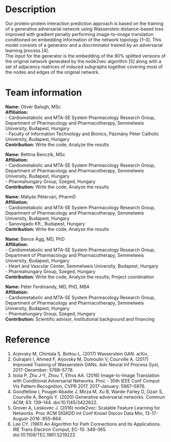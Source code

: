 # Description
Our protein-protein interaction prediction approach is based on the training of a generative adversarial network using Wasserstein distance-based loss improved with gradient penalty performing image-to-image translation conditioned on embedding information of the network topology [1–3]. This model consists of a generator and a discriminator trained by an adversarial learning process [4].  
The input for the generator is the embedding of the 90% splitted versions of the original network generated by the node2vec algorithm [5] along with a set of adjacency matrices of induced subgraphs together covering most of the nodes and edges of the original network.

# Team information
**Name:** Olivér Balogh, MSc  
**Affiliation:**  
    - Cardiometabolic and MTA-SE System Pharmacology Research Group, Department of Pharmacology and Pharmacotherapy, Semmelweis University, Budapest, Hungary  
    - Faculty of Information Technology and Bionics, Pázmány Péter Catholic University, Budapest, Hungary  
**Contribution:** Write the code; Analyze the results 

**Name:** Bettina Benczik, MSc  
**Affiliation:**  
    - Cardiometabolic and MTA-SE System Pharmacology Research Group, Department of Pharmacology and Pharmacotherapy, Semmelweis University, Budapest, Hungary  
    - Pharmahungary Group, Szeged, Hungary  
**Contribution:** Write the code; Analyze the results

**Name:** Mátyás Pétervári, PharmD  
**Affiliation:**  
    - Cardiometabolic and MTA-SE System Pharmacology Research Group, Department of Pharmacology and Pharmacotherapy, Semmelweis University, Budapest, Hungary  
    - Sanovigado Kft., Budapest, Hungary  
**Contribution:** Write the code; Analyze the results

**Name:** Bence Ágg, MD, PhD  
**Affiliation:**  
    - Cardiometabolic and MTA-SE System Pharmacology Research Group, Department of Pharmacology and Pharmacotherapy, Semmelweis University, Budapest, Hungary  
    - Heart and Vascular Center, Semmelweis University, Budapest, Hungary  
    - Pharmahungary Group, Szeged, Hungary  
**Contribution:** Write the code; Analyze the results; Project coordination

**Name:** Péter Ferdinandy, MD, PhD, MBA  
**Affiliation:**  
    - Cardiometabolic and MTA-SE System Pharmacology Research Group, Department of Pharmacology and Pharmacotherapy, Semmelweis University, Budapest, Hungary  
    - Pharmahungary Group, Szeged, Hungary  
**Contribution:** Scientific advisor, Institutional background and financing


# Reference
1. Arjovsky M, Chintala S, Bottou L. (2017) Wasserstein GAN. arXiv, .
2. Gulrajani I, Ahmed F, Arjovsky M, Dumoulin V, Courville A. (2017) Improved Training of Wasserstein GANs. Adv Neural Inf Process Syst, 2017-December: 5768–5778.
3. Isola P, Zhu J-Y, Zhou T, Efros AA. (2016) Image-to-Image Translation with Conditional Adversarial Networks. Proc - 30th IEEE Conf Comput Vis Pattern Recognition, CVPR 2017, 2017-January: 5967–5976.
4. Goodfellow I, Pouget-Abadie J, Mirza M, Xu B, Warde-Farley D, Ozair S, Courville A, Bengio Y. (2020) Generative adversarial networks. Commun ACM, 63: 139–144. doi:10.1145/3422622.
5. Grover A, Leskovec J. (2016) node2vec: Scalable Feature Learning for Networks. Proc ACM SIGKDD Int Conf Knowl Discov Data Min, 13-17-August-2016: 855–864.
6. Lee CY. (1961) An Algorithm for Path Connections and Its Applications. IRE Trans Electron Comput, EC-10: 346–365. doi:10.1109/TEC.1961.5219222.
